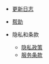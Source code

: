 - [更新日志](zh_Hans/release_notes.md "YeNom 更新日志")
- [帮助](zh_Hans/support.md)

- 隐私和条款
  - [隐私政策](zh_Hans/privacy.md)
  - [服务条款](zh_Hans/terms.md)
  
